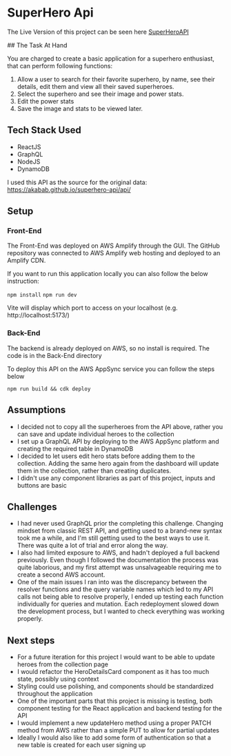 # SuperHero Api

The Live Version of this project can be seen here
[SuperHeroAPI](https://main.d2r2qa943hw608.amplifyapp.com/)

## The Task At Hand

You are charged to create a basic application for a superhero enthusiast, that can perform following functions:

1. Allow a user to search for their favorite superhero, by name, see their details, edit them and view all their saved superheroes.
2. Select the superhero and see their image and power stats.
3. Edit the power stats
4. Save the image and stats to be viewed later.

## Tech Stack Used

-   ReactJS
-   GraphQL
-   NodeJS
-   DynamoDB

I used this API as the source for the original data: https://akabab.github.io/superhero-api/api/

## Setup

### Front-End

The Front-End was deployed on AWS Amplify through the GUI. The GitHub repository was connected to AWS Amplify web hosting and deployed to an Amplify CDN.

If you want to run this application locally you can also follow the below instruction:

`npm install`
`npm run dev`

Vite will display which port to access on your localhost
(e.g. http://localhost:5173/)

### Back-End

The backend is already deployed on AWS, so no install is required. The code is in the Back-End directory

To deploy this API on the AWS AppSync service you can follow the steps below

`npm run build && cdk deploy`

## Assumptions

-   I decided not to copy all the superheroes from the API above, rather you can save and update individual heroes to the collection
-   I set up a GraphQL API by deploying to the AWS AppSync platform and creating the required table in DynamoDB
-   I decided to let users edit hero stats before adding them to the collection. Adding the same hero again from the dashboard will update them in the collection, rather than creating duplicates.
-   I didn't use any component libraries as part of this project, inputs and buttons are basic

## Challenges

-   I had never used GraphQL prior the completing this challenge. Changing mindset from classic REST API, and getting used to a brand-new syntax took me a while, and I'm still getting used to the best ways to use it. There was quite a lot of trial and error along the way.
-   I also had limited exposure to AWS, and hadn't deployed a full backend previously. Even though I followed the documentation the process was quite laborious, and my first attempt was unsalvageable requiring me to create a second AWS account.
-   One of the main issues I ran into was the discrepancy between the resolver functions and the query variable names which led to my API calls not being able to resolve properly, I ended up testing each function individually for queries and mutation. Each redeployment slowed down the development process, but I wanted to check everything was working properly.

## Next steps

-   For a future iteration for this project I would want to be able to update heroes from the collection page
-   I would refactor the HeroDetailsCard component as it has too much state, possibly using context
-   Styling could use polishing, and components should be standardized throughout the application
-   One of the important parts that this project is missing is testing, both component testing for the React application and backend testing for the API
-   I would implement a new updateHero method using a proper PATCH method from AWS rather than a simple PUT to allow for partial updates
-   Ideally I would also like to add some form of authentication so that a new table is created for each user signing up
